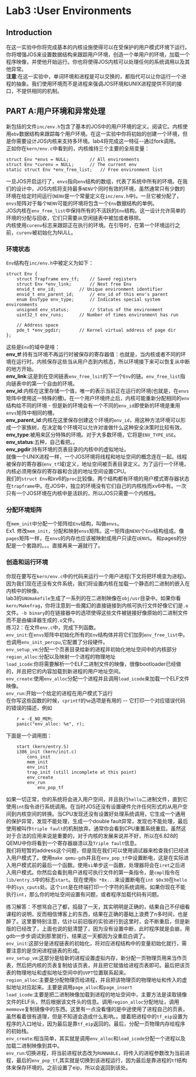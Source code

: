 # Lab3 :User Environments  
## Introduction  
在这一实验中你将完成基本的内核设施使得可以在受保护的用户模式环境下运行。你将增强JOS来设置数据结构来跟踪用户环境，创造一个单用户的环境，加载一个程序映像，并使他开始运行。你也将使得JOS内核可以处理任何的系统调用以及其他异常。  
**注意**:在这一实验中，单词环境和进程是可以交换的，都指代可以让你运行一个进程的抽象。我们使用环境而不是进程来强调JOS环境和UNIX进程提供不同的接口，不提供相同的机制。  
## PART A:用户环境和异常处理  
新包括的文件`inc/env.h`包含了基本的JOS中的用户环境的定义。阅读它。内核使用`ebv`数据结构来跟踪每个用户环境。在这一实验中你将初始的创建一个环境，但是你需要设计JOS内核来支持多环境。lab4将完成这一特征--通过fork调用。  
正如你在`kern/env.c`中看到的，内核维持三个主要的全局变量：  
```
struct Env *envs = NULL;		// All environments
struct Env *curenv = NULL;		// The current env
static struct Env *env_free_list;	// Free environment list
```

一旦JOS开启运行了，`envs`指向`env`结构的数组，代表了系统中所有的环境。在我们的设计中，JOS内核将支持最多`NENV`个同时有效的环境，虽然通常只有少数的环境在给定时间运行(`NENV`是一个常量定义在`inc/env.h`中)。一旦它被分配了，`envs`矩阵对于每个`NENV`可能的环境将包含一个`Env`数据结构的单例。  
JOS内核在`env_free_list`中保持所有的不活跃的`Env`结构。这一设计允许简单的环境的分配与回收，它们只需要从空闲链表中被加或者移除。  
内核使用`curenv`标志来跟踪正在执行的环境。在引导时，在第一个环境运行之前，`curenv`被初始化为NULL。  
### 环境状态  
`Env`结构在`inc/env.h`中被定义为如下：  
```
struct Env {
	struct Trapframe env_tf;	// Saved registers
	struct Env *env_link;		// Next free Env
	envid_t env_id;			// Unique environment identifier
	envid_t env_parent_id;		// env_id of this env's parent
	enum EnvType env_type;		// Indicates special system environments
	unsigned env_status;		// Status of the environment
	uint32_t env_runs;		// Number of times environment has run

	// Address space
	pde_t *env_pgdir;		// Kernel virtual address of page dir
};
```
这些是`Env`的域中是啥：  
**env_tf**:持有当环境不再运行时被保存的寄存器值：也就是，当内核或者不同的环境在运行时。内核保存这些当从用户态到内核态，所以环境接下来可以恢复从中断的地方开始。  
**env_link**:这是到在空闲链表`env_free_lsit`的下一个`Env`的链。`env_free_list`指向链表中的第一个自由的环境。  
**env_id**:内核在这里存储一个值，唯一的表示当前正在运行的环境(也就是，在`envs`矩阵中使用这一特殊的槽)。在一个用户环境终止后，内核可能重新分配相同的`env`结构给不同的环境 - 但是新的环境会有一个不同的`env_id`即使新的环境是重用`envs`矩阵中相同的槽。  
**env_parent_id**:内核在这里保存创建这个环境的`env_id`，用这种方法环境可以形成一个家族树，在决定每个环境可以允许对谁做什么这种安全决策时比较有效。  
**env_type**:被用来区分特殊的环境。对于大多数环境，它将是`ENV_TYPE_USE`。  
**env_status**:五种，自己看把。。  
**env_pgdir**:持有环境的页表目录的内核中的虚拟地址。  
就像一个UNIX进程一样，一个JOS环境将线程和地址空间的概念连在一起。线程被保存的寄存器(`env_tf`域)定义，地址空间被页表目录定义。为了运行一个环境，内核必须用保存的寄存器和合适的地址空间设置CPU。  
我们的`struct Env`和xv6的`proc`比较像。两个结构都有环境的用户模式寄存器状态在`trapframe`中。在JOS中，独立的环境没有它们自己的内核栈而xv6中有。一次只有一个JOS环境在内核中是活跃的，所以JOS只需要一个内核栈。  
### 分配环境矩阵  
在`mem_init`中分配一个矩阵给`Env`结构，叫做`envs`。  
Ex1. 修改`mem_init`，分配和映射`envs`矩阵。这一矩阵由`NENV`个`Env`结构组成。像`pages`矩阵一样，在`envs`的内存也应该被映射成用户只读在`UENVS`。
和pages的分配是一个套路的。。。直接再来一遍就行了。  
### 创造和运行环境  
你现在要写在`kern/env.c`中的代码来运行一个用户进程(下文将把环境变为进程)。因为我们现在还没有文件系统，我们将设置内核在加载一个静态的二进制的嵌入在内核中的映像。  
lab3的`GNUmakefile`生成了一系列的在二进制映像在`obj/usr`目录中。如果你看`kern/Makefrag`，你将注意到一些魔幻的直接链接到内核可执行文件好像它们是`.o`文件。`-b binary`的在链接器中的选项使得这些文件被链接好像原始的二进制文件而不是由编译器生成的`.o`文件。  
练习2：在文件`env.c`中，完成下列函数。  
`env_init`:在`envs`矩阵中初始化所有的`Env`结构体并将它们加到`env_free_list`中。也调用`env_init_percpu`,它配置了分段硬件。  
`env_setup_vm`:分配一个页表目录给新的进程并初始化地址空间中的内核部分  
`region_alloc`:分配以及映射一个进程的物理地址  
`load_icode`:你将需要解析一个ELF二进制文件的映像，很像bootloader已经做的，并且把它的内容加载到新进程的用户地址空间。  
`env_create`:使用`env_alloc`分配一个进程并且调用`load_icode`来加载一个ELF文件映像。  
`env_run`:开始一个给定的进程在用户模式下运行  
在你写这些函数的时候，`cprintf`的`%e`选项是有用的 -- 它打印一个对应错误代码的错误的描述，例如  
```
	r = -E_NO_MEM;
	panic("env_alloc: %e", r);
```

下面是一个调用图：  
``` 
    start (kern/entry.S)
    i386_init (kern/init.c)
        cons_init
        mem_init
        env_init
        trap_init (still incomplete at this point)
        env_create
        env_run
            env_pop_tf

```
如果一切正常，你的系统将会进入用户空间，并且执行`hello`二进制文件，直到它使用`int`指令进行系统调用。在当时JOS还没有设置硬件允许任何形式的从用户空间到内核空间的转换。当CPU发现还没有设置好处理系统调用，它生成一个通用的保护异常，发现不能处理，生成一个double fault异常，发现也不能处理，最后使用被叫作`triple fault`的机制放弃。通常你会看到CPU重置系统重启。虽然这对于合法的应用来说是重要的，对于内核的发展来说并不好，所以在6.828的QEMU中你将看到一个寄存器崩溃以及`Triple fault`信息。  
我们将短暂的address这个问题，但是现在我们可以使用调试器来检查我们已经进入用户模式了。使用`make qemu-gdb`并且在`env_pop_tf`中设置断电，这是在实际进入用户模式前的最后一个函数。使用`si`单步这一函数，处理器将会在`iret`之后进入用户模式。你然后会看到用户进程可执行文件的第一条指令，是`cmpl`指令在`lib/entry.S`中的标志`start`。现在使用`b *0x...`来设置断电在`int $0x30`在`hello`中的`sys_cputs`处。这个`int`是在终端打印一个字符的系统调用。如果你现在不能执行`int`，那么你的地址空间设置有问题，或者程序加载代码有问题。  

练习解答：不想骂自己了都，捣鼓了一天，其实明明是正确的，结果自己不仔细看课程的说明，反而相信博客上的东西，结果在正确的基础上浪费了n多时间，也是醉了。这里要特别注意，估计以前旧版的实验进行到这里时，会不断重启，但是新版的已经改了，上面也说的挺清楚了，因为没有设置中断，此时程序就是会崩，用gdb一步步调试到那里就行，结果这一天都因为没重启白调了。  
`env_init`:这部分是进程链表的初始化，将对应进程结构中的变量初始化就行，需要注意的是空闲进程链表的形成。  
`env_setup_vm`:这部分是给新的进程设置虚拟内存，新分配一页物理页用来当作页表，然后把内核的页表复制给该页表，并且把它赋值给进程页表即可。最后把该页表的物理地址和虚拟地址空间中的`UVPT`位置联系起来。  
`region_alloc`:主要是分配物理页给进程，并且把该物理页的物理地址和传入的虚拟地址对应起来。主要是调用`page_alloc`和`page_insert`  
`load_icode`:主要是把二进制映像加载到进程的地址空间中，主要方法是读取镜像文件的ELF头，然后根据该文件头的信息。调用`region_alloc`分配地址，调用`memmove`复制镜像中的东西。这里有一点没看懂的是中途使用了进程自己的页表，虽然看着很有道理，但是不知道会造成什么影响。。接着把进程中的`tf_eip`设置为程序的入口地址，因为最后是靠`tf_eip`返回的。最后，分配一页物理内存给程序的初始栈。  
`env_create`:相当简单，其实就是调用`env_alloc`和`load_icode`分配一个进程以及加载二进制映像到其中。  
`env_run`:切换进程，将当前进程状态改为`RUNNABLE`，将传入的进程参数改为当前进程，最后的`env_pop_tf`,其实就是切换到该进程运行，因为最后是靠进程的`tf`结构体来保存环境的。之前设置了eip，所以会返回到该处。

